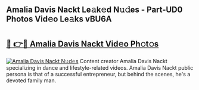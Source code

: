 ## Amalia Davis Nackt Le𝚊k𝚎d N𝚞𝚍es - Part-UD0 Photos Vid𝚎o Le𝚊ks vBU6A

# <h2><a href="http://fb3aiy.evod.top/?m=Amalia+Davis+Nackt">🔗 👉🔴 Amalia Davis Nackt Vid𝚎o Ph𝚘t𝚘s</a></h2>

[![Amalia Davis Nackt N𝚞d𝚎s](https://i.imgur.com/8V9OHl7.gif)](http://fb3aiy.evod.top/?m=Amalia+Davis+Nackt)
Content creator Amalia Davis Nackt specializing in dance and lifestyle-related videos. Amalia Davis Nackt public persona is that of a successful entrepreneur, but behind the scenes, he's a devoted family man. 
